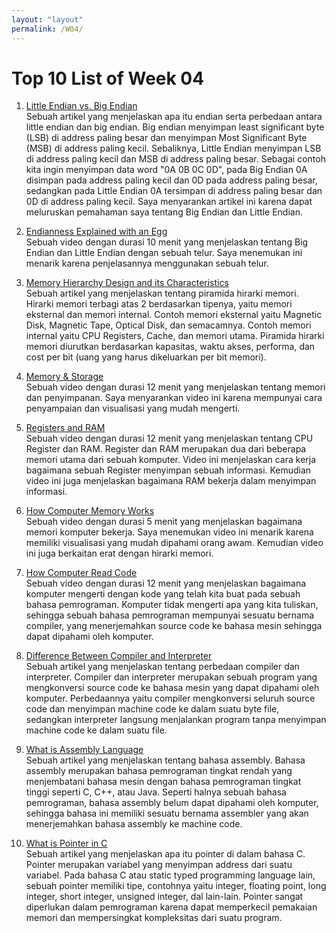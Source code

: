 ```yaml
---
layout: "layout"
permalink: /W04/
---
```


# Top 10 List of Week 04

1. [Little Endian vs. Big Endian](https://levelup.gitconnected.com/little-endian-vs-big-endian-eb2a2c3a9135)<br>
Sebuah artikel yang menjelaskan apa itu endian serta perbedaan antara little endian dan big endian. Big endian menyimpan least significant byte (LSB) di address paling besar dan menyimpan Most Significant Byte (MSB) di address paling kecil. Sebaliknya, Little Endian menyimpan LSB di address paling kecil dan MSB di address paling besar. Sebagai contoh kita ingin menyimpan data word "0A 0B 0C 0D", pada Big Endian 0A disimpan pada address paling kecil dan 0D pada address paling besar, sedangkan pada Little Endian 0A tersimpan di address paling besar dan 0D di address paling kecil. Saya menyarankan artikel ini karena dapat meluruskan pemahaman saya tentang Big Endian dan Little Endian.

2. [Endianness Explained with an Egg](https://www.youtube.com/watch?v=NcaiHcBvDR4)<br>
Sebuah video dengan durasi 10 menit yang menjelaskan tentang Big Endian dan Little Endian dengan sebuah telur. Saya menemukan ini menarik karena penjelasannya menggunakan sebuah telur.

3. [Memory Hierarchy Design and its Characteristics](https://www.geeksforgeeks.org/memory-hierarchy-design-and-its-characteristics/)<br>
Sebuah artikel yang menjelaskan tentang piramida hirarki memori. Hirarki memori terbagi atas 2 berdasarkan tipenya, yaitu memori eksternal dan memori internal. Contoh memori eksternal yaitu Magnetic Disk, Magnetic Tape, Optical Disk, dan semacamnya. Contoh memori internal yaitu CPU Registers, Cache, dan memori utama. Piramida hirarki memori diurutkan berdasarkan kapasitas, waktu akses, performa, dan cost per bit (uang yang harus dikeluarkan per bit memori).

4. [Memory & Storage](https://www.youtube.com/watch?v=TQCr9RV7twk)<br>
Sebuah video dengan durasi 12 menit yang menjelaskan tentang memori dan penyimpanan. Saya menyarankan video ini karena mempunyai cara penyampaian dan visualisasi yang mudah mengerti.

5. [Registers and RAM](https://www.youtube.com/watch?v=fpnE6UAfbtU)<br>
Sebuah video dengan durasi 12 menit yang menjelaskan tentang CPU Register dan RAM. Register dan RAM merupakan dua dari beberapa memori utama dari sebuah komputer. Video ini menjelaskan cara kerja bagaimana sebuah Register menyimpan sebuah informasi. Kemudian video ini juga menjelaskan bagaimana RAM bekerja dalam menyimpan informasi.

6. [How Computer Memory Works](https://www.youtube.com/watch?v=p3q5zWCw8J4)<br>
Sebuah video dengan durasi 5 menit yang menjelaskan bagaimana memori komputer bekerja. Saya menemukan video ini menarik karena memiliki visualisasi yang mudah dipahami orang awam. Kemudian video ini juga berkaitan erat dengan hirarki memori.

7. [How Computer Read Code](https://www.youtube.com/watch?v=QXjU9qTsYCc)<br>
Sebuah video dengan durasi 12 menit yang menjelaskan bagaimana komputer mengerti dengan kode yang telah kita buat pada sebuah bahasa pemrograman. Komputer tidak mengerti apa yang kita tuliskan, sehingga sebuah bahasa pemrograman mempunyai sesuatu bernama compiler, yang menerjemahkan source code ke bahasa mesin sehingga dapat dipahami oleh komputer.

8. [Difference Between Compiler and Interpreter](https://www.geeksforgeeks.org/compiler-vs-interpreter-2/)<br>
Sebuah artikel yang menjelaskan tentang perbedaan compiler dan interpreter. Compiler dan interpreter merupakan sebuah program yang mengkonversi source code ke bahasa mesin yang dapat dipahami oleh komputer. Perbedaannya yaitu compiler mengkonversi seluruh source code dan menyimpan machine code ke dalam suatu byte file, sedangkan interpreter langsung menjalankan program tanpa menyimpan machine code ke dalam suatu file.

9. [What is Assembly Language](https://www.tutorialspoint.com/assembly_programming/index.htm)<br>
Sebuah artikel yang menjelaskan tentang bahasa assembly. Bahasa assembly merupakan bahasa pemrograman tingkat rendah yang menjembatani bahasa mesin dengan bahasa pemrograman tingkat tinggi seperti C, C++, atau Java. Seperti halnya sebuah bahasa pemrograman, bahasa assembly belum dapat dipahami oleh komputer, sehingga bahasa ini memiliki sesuatu bernama assembler yang akan menerjemahkan bahasa assembly ke machine code.

10. [What is Pointer in C](https://www.guru99.com/c-pointers.html)<br>
Sebuah artikel yang menjelaskan apa itu pointer di dalam bahasa C. Pointer merupakan variabel yang menyimpan address dari suatu variabel. Pada bahasa C atau static typed programming language lain, sebuah pointer memiliki tipe, contohnya yaitu integer, floating point, long integer, short integer, unsigned integer, dal lain-lain. Pointer sangat diperlukan dalam pemrograman karena dapat memperkecil pemakaian memori dan mempersingkat kompleksitas dari suatu program.
